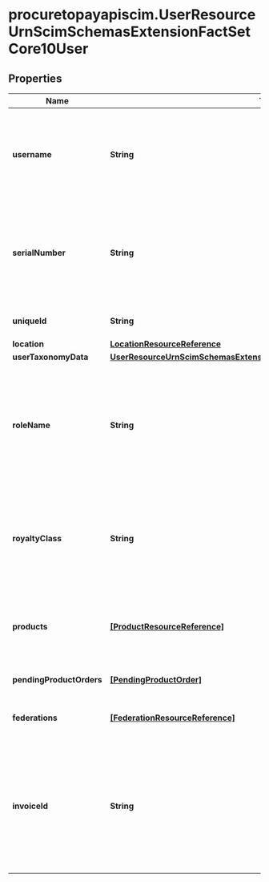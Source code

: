 # procuretopayapiscim.UserResourceUrnScimSchemasExtensionFactSetCore10User

## Properties

Name | Type | Description | Notes
------------ | ------------- | ------------- | -------------
**username** | **String** | A FactSet \&quot;username\&quot; is FactSet&#39;s logical structure for grouping serial numbers into like-groups based on roleName, geographical location or line of business. | 
**serialNumber** | **String** | A serial number represents an individual&#39;s unique FactSet account identifier and base-workstation access. Serial numbers are allocated to an individual when a valid RoleName is present. | [optional] [readonly] 
**uniqueId** | **String** | User identifier from the legacy User Provisioning API. | [optional] [readonly] 
**location** | [**LocationResourceReference**](LocationResourceReference.md) |  | [optional] 
**userTaxonomyData** | [**UserResourceUrnScimSchemasExtensionFactSetCore10UserUserTaxonomyData**](UserResourceUrnScimSchemasExtensionFactSetCore10UserUserTaxonomyData.md) |  | [optional] 
**roleName** | **String** | Predetermined role of specific individual. Issues individual a base FactSet workstation and serial number. If passed as NULL a base-FactSet workstation will be allocated to the individual granting the individual a FactSet SerialNumber | [optional] 
**royaltyClass** | **String** | Determines the type of client the individual and the royalty fee to be remitted to FactSet for the individual. Expected Royalty Class values will be provided to you by your FactSet account representative. | [optional] 
**products** | [**[ProductResourceReference]**](ProductResourceReference.md) | An array of FactSet products to allocate/remove from an individual. Individual must have a FactSet serial number associated with them. | [optional] 
**pendingProductOrders** | [**[PendingProductOrder]**](PendingProductOrder.md) | An array of pending FactSet product orders. | [optional] [readonly] 
**federations** | [**[FederationResourceReference]**](FederationResourceReference.md) | References to the federations in which the user has at least one assertion value. | [optional] 
**invoiceId** | **String** | The identifier of the invoice that should be associated with a new user for billing purposes. Note once an invoice ID has been assigned to a user, it cannot be modified via this API. If invoice ID re-assignment is necessary, please contact your FactSet representative. | [optional] 


